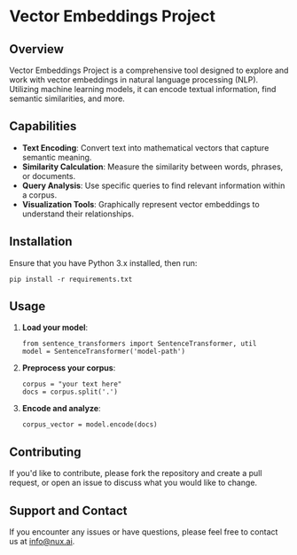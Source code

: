 # Vector Embeddings Project

## Overview

Vector Embeddings Project is a comprehensive tool designed to explore and work with vector embeddings in natural language processing (NLP). Utilizing machine learning models, it can encode textual information, find semantic similarities, and more.

## Capabilities

- **Text Encoding**: Convert text into mathematical vectors that capture semantic meaning.
- **Similarity Calculation**: Measure the similarity between words, phrases, or documents.
- **Query Analysis**: Use specific queries to find relevant information within a corpus.
- **Visualization Tools**: Graphically represent vector embeddings to understand their relationships.

## Installation

Ensure that you have Python 3.x installed, then run:

```
pip install -r requirements.txt
```

## Usage

1. **Load your model**:
   ```
   from sentence_transformers import SentenceTransformer, util
   model = SentenceTransformer('model-path')
   ```

1. **Preprocess your corpus**:

   ```
   corpus = "your text here"
   docs = corpus.split('.')
   ```

2. **Encode and analyze**:

   ```
   corpus_vector = model.encode(docs)
   ```

## Contributing

If you'd like to contribute, please fork the repository and create a pull request, or open an issue to discuss what you would like to change.

## Support and Contact

If you encounter any issues or have questions, please feel free to contact us at [info@nux.ai](mailto:info@nux.ai).
